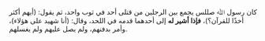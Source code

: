 كان رسول ﷲ صللس يجمع بين الرجلين من قتلى أحد في ثوب واحد، ثم يقول: (أيهم أكثر أخذًا للقرآن؟)، **فإذا أشير له** إلى أحدهما قدمه في اللحد، وقال: (أنا شهيد على هؤلاء)، وأمر بدفنهم، ولم يصل عليهم ولم يغسلهم.